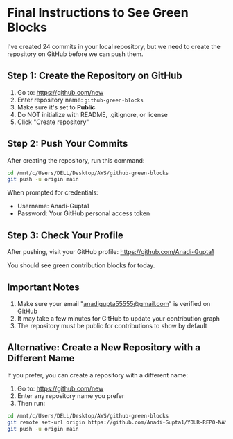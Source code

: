 # Final Instructions to See Green Blocks

I've created 24 commits in your local repository, but we need to create the repository on GitHub before we can push them.

## Step 1: Create the Repository on GitHub
1. Go to: https://github.com/new
2. Enter repository name: `github-green-blocks`
3. Make sure it's set to **Public**
4. Do NOT initialize with README, .gitignore, or license
5. Click "Create repository"

## Step 2: Push Your Commits
After creating the repository, run this command:

```bash
cd /mnt/c/Users/DELL/Desktop/AWS/github-green-blocks
git push -u origin main
```

When prompted for credentials:
- Username: Anadi-Gupta1
- Password: Your GitHub personal access token

## Step 3: Check Your Profile
After pushing, visit your GitHub profile:
https://github.com/Anadi-Gupta1

You should see green contribution blocks for today.

## Important Notes
1. Make sure your email "anadigupta55555@gmail.com" is verified on GitHub
2. It may take a few minutes for GitHub to update your contribution graph
3. The repository must be public for contributions to show by default

## Alternative: Create a New Repository with a Different Name
If you prefer, you can create a repository with a different name:

1. Go to: https://github.com/new
2. Enter any repository name you prefer
3. Then run:
```bash
cd /mnt/c/Users/DELL/Desktop/AWS/github-green-blocks
git remote set-url origin https://github.com/Anadi-Gupta1/YOUR-REPO-NAME.git
git push -u origin main
```

